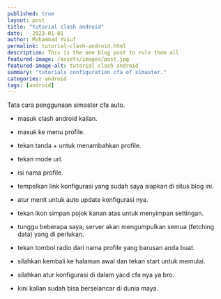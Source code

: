 ```yaml
---
published: true
layout: post
title: "tutorial clash android"
date:   2023-01-01
author: Muhammad Yusuf
permalink: tutorial-clash-android.html
description: This is the one blog post to rule them all
featured-image: /assets/images/post.jpg
featured-image-alt: tutorial clash android
summary: "tutorials configuration cfa of simaster."
categories: android
tags: [android]
---
```


Tata cara penggunaan simaster cfa auto.

- masuk clash android kalian.

- masuk ke menu profile.

- tekan tanda + untuk menambahkan profile.

- tekan mode url.

- isi nama profile.

- tempelkan link konfigurasi yang sudah saya siapkan di situs blog ini.

- atur menit untuk auto update konfigurasi nya.

- tekan ikon simpan pojok kanan atas untuk menyimpan settingan.

- tunggu beberapa saya, server akan mengumpulkan semua (fetching data) yang di perlukan.

- tekan tombol radio dari nama profile yang barusan anda buat.

- silahkan kembali ke halaman awal dan tekan start untuk memulai.

- silahkan atur konfigurasi di dalam yacd cfa nya ya bro.

- kini kalian sudah bisa berselancar di dunia maya.
